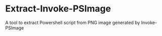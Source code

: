 # Extract-Invoke-PSImage
 A tool to extract Powershell script from PNG image generated by Invoke-PSImage
